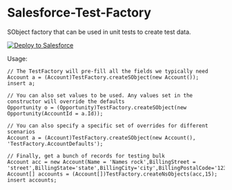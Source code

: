 Salesforce-Test-Factory
=======================

SObject factory that can be used in unit tests to create test data.

<a href="https://githubsfdeploy.herokuapp.com/?owner=dhoechst&repo=Salesforce-Test-Factory">
  <img alt="Deploy to Salesforce"
       src="https://raw.githubusercontent.com/afawcett/githubsfdeploy/master/src/main/webapp/resources/img/deploy.png">
</a>

Usage:

    // The TestFactory will pre-fill all the fields we typically need
    Account a = (Account)TestFactory.createSObject(new Account());
    insert a;
    
    // You can also set values to be used. Any values set in the constructor will override the defaults
    Opportunity o = (Opportunity)TestFactory.createSObject(new Opportunity(AccountId = a.Id));
    
    // You can also specify a specific set of overrides for different scenarios
    Account a = (Account)TestFactory.createSObject(new Account(), 'TestFactory.AccountDefaults');
    
    // Finally, get a bunch of records for testing bulk
    Account acc = new Account(Name = 'Names rock',BillingStreet = 'street',BillingState='state',BillingCity='city',BillingPostalCode='12345');
    Account[] accounts = (Account[])TestFactory.createNsObjects(acc,15);
    insert accounts;
